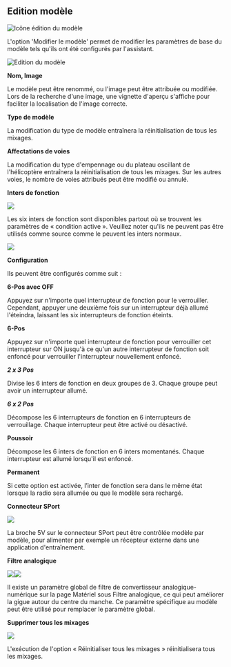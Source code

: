 ## Edition modèle

![Icône édition du modèle](../assets/model-icon-edit.png)

L'option 'Modifier le modèle' permet de modifier les paramètres de base du modèle tels qu'ils ont été configurés par l'assistant.

![Edition du modèle](../assets/model-edit.png)

**Nom, Image**

Le modèle peut être renommé, ou l'image peut être attribuée ou modifiée. Lors de la recherche d'une image, une vignette d'aperçu s'affiche pour faciliter la localisation de l'image correcte.

**Type de modèle**

La modification du type de modèle entraînera la réinitialisation de tous les mixages.

**Affectations de voies**

La modification du type d'empennage ou du plateau oscillant de l'hélicoptère entraînera la réinitialisation de tous les mixages. Sur les autres voies, le nombre de voies attribués peut être modifié ou annulé.

**Inters de fonction**

![](<../.gitbook/assets/2 (4).jpeg>)

Les six inters de fonction sont disponibles partout où se trouvent les paramètres de « condition active ». Veuillez noter qu'ils ne peuvent pas être utilisés comme source comme le peuvent les inters normaux.

![](<../.gitbook/assets/3 (4).jpeg>)

**Configuration**

Ils peuvent être configurés comme suit :

**6-Pos avec OFF**

Appuyez sur n'importe quel interrupteur de fonction pour le verrouiller. Cependant, appuyer une deuxième fois sur un interrupteur déjà allumé l'éteindra, laissant les six interrupteurs de fonction éteints.

**6-Pos**

Appuyez sur n'importe quel interrupteur de fonction pour verrouiller cet interrupteur sur ON jusqu'à ce qu'un autre interrupteur de fonction soit enfoncé pour verrouiller l'interrupteur nouvellement enfoncé.

_**2 x 3 Pos**_

Divise les 6 inters de fonction en deux groupes de 3. Chaque groupe peut avoir un interrupteur allumé.

_**6 x 2 Pos**_

Décompose les 6 interrupteurs de fonction en 6 interrupteurs de verrouillage. Chaque interrupteur peut être activé ou désactivé.

**Poussoir**

Décompose les 6 inters de fonction en 6 inters momentanés. Chaque interrupteur est allumé lorsqu'il est enfoncé.

**Permanent**

Si cette option est activée, l’inter de fonction sera dans le même état lorsque la radio sera allumée ou que le modèle sera rechargé.

**Connecteur SPort**

![](<../.gitbook/assets/4 (3).jpeg>)

La broche 5V sur le connecteur SPort peut être contrôlée modèle par modèle, pour alimenter par exemple un récepteur externe dans une application d'entraînement.

**Filtre analogique**

![](<../.gitbook/assets/5 (3).jpeg>)![](<../.gitbook/assets/6 (3).jpeg>)

Il existe un paramètre global de filtre de convertisseur analogique-numérique sur la page Matériel sous Filtre analogique, ce qui peut améliorer la gigue autour du centre du manche. Ce paramètre spécifique au modèle peut être utilisé pour remplacer le paramètre global.

**Supprimer tous les mixages**

![](<../.gitbook/assets/7 (3).png>)

L'exécution de l'option « Réinitialiser tous les mixages » réinitialisera tous les mixages.
